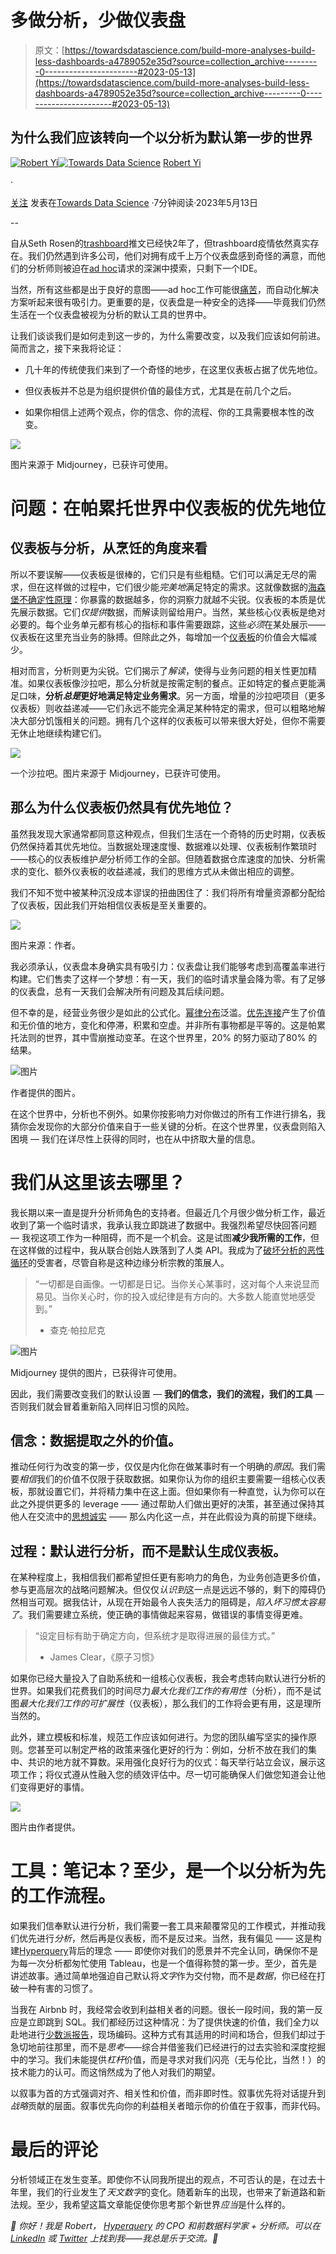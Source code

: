 # 多做分析，少做仪表盘

> 原文：[https://towardsdatascience.com/build-more-analyses-build-less-dashboards-a4789052e35d?source=collection_archive---------0-----------------------#2023-05-13](https://towardsdatascience.com/build-more-analyses-build-less-dashboards-a4789052e35d?source=collection_archive---------0-----------------------#2023-05-13)

## 为什么我们应该转向一个以分析为默认第一步的世界

[](https://ryi.medium.com/?source=post_page-----a4789052e35d--------------------------------)[![Robert Yi](../Images/69f5d0c5860a73ec291f42d34a74d147.png)](https://ryi.medium.com/?source=post_page-----a4789052e35d--------------------------------)[](https://towardsdatascience.com/?source=post_page-----a4789052e35d--------------------------------)[![Towards Data Science](../Images/a6ff2676ffcc0c7aad8aaf1d79379785.png)](https://towardsdatascience.com/?source=post_page-----a4789052e35d--------------------------------) [Robert Yi](https://ryi.medium.com/?source=post_page-----a4789052e35d--------------------------------)

·

[关注](https://medium.com/m/signin?actionUrl=https%3A%2F%2Fmedium.com%2F_%2Fsubscribe%2Fuser%2F8ac2da8b0742&operation=register&redirect=https%3A%2F%2Ftowardsdatascience.com%2Fbuild-more-analyses-build-less-dashboards-a4789052e35d&user=Robert+Yi&userId=8ac2da8b0742&source=post_page-8ac2da8b0742----a4789052e35d---------------------post_header-----------) 发表在[Towards Data Science](https://towardsdatascience.com/?source=post_page-----a4789052e35d--------------------------------) ·7分钟阅读·2023年5月13日[](https://medium.com/m/signin?actionUrl=https%3A%2F%2Fmedium.com%2F_%2Fvote%2Ftowards-data-science%2Fa4789052e35d&operation=register&redirect=https%3A%2F%2Ftowardsdatascience.com%2Fbuild-more-analyses-build-less-dashboards-a4789052e35d&user=Robert+Yi&userId=8ac2da8b0742&source=-----a4789052e35d---------------------clap_footer-----------)

--

[](https://medium.com/m/signin?actionUrl=https%3A%2F%2Fmedium.com%2F_%2Fbookmark%2Fp%2Fa4789052e35d&operation=register&redirect=https%3A%2F%2Ftowardsdatascience.com%2Fbuild-more-analyses-build-less-dashboards-a4789052e35d&source=-----a4789052e35d---------------------bookmark_footer-----------)

自从Seth Rosen的[trashboard](https://twitter.com/sethrosen/status/1407019976469397514?lang=en)推文已经快2年了，但trashboard疫情依然真实存在。我们仍然遇到许多公司，他们对拥有成千上万个仪表盘感到奇怪的满意，而他们的分析师则被迫在[ad hoc](https://win.hyperquery.ai/p/what-is-ad-hoc-analytics-and-why-should-you-care-d59a45d466fe)请求的深渊中摸索，只剩下一个IDE。

当然，所有这些都是出于良好的意图——ad hoc工作可能很[痛苦](https://www.hyperquery.ai/blog/why-analytics-sucks)，而自动化解决方案听起来很有吸引力。更重要的是，仪表盘是一种安全的选择——毕竟我们仍然生活在一个仪表盘被视为分析的默认工具的世界中。

让我们谈谈我们是如何走到这一步的，为什么需要改变，以及我们应该如何前进。简而言之，接下来我将论证：

+   几十年的传统使我们来到了一个奇怪的地步，在这里仪表板占据了优先地位。

+   但仪表板并不总是为组织提供价值的最佳方式，尤其是在前几个之后。

+   如果你相信上述两个观点，你的信念、你的流程、你的工具需要根本性的改变。

![](../Images/e19b3ebd13c3264112b479aa920db09a.png)

图片来源于 Midjourney，已获许可使用。

# 问题：在帕累托世界中仪表板的优先地位

## 仪表板与分析，从烹饪的角度来看

所以不要误解——仪表板是很棒的，它们只是有些粗糙。它们可以满足无尽的需求，但在这样做的过程中，它们很少能*完美地*满足特定的需求。这就像数据的[海森堡不确定性原理](https://en.wikipedia.org/wiki/Uncertainty_principle)：你暴露的数据越多，你的洞察力就越不尖锐。仪表板的本质是优先展示数据。它们*仅提供*数据，而解读则留给用户。当然，某些核心仪表板是绝对必要的。每个业务单元都有核心的指标和事件需要跟踪，这些*必须*在某处展示——仪表板在这里充当业务的脉搏。但除此之外，每增加一个[仪表板](https://mobile.twitter.com/laurenbalik/status/1631685206053728259)的价值会大幅减少。

相对而言，分析则更为尖锐。它们揭示了*解读*，使得与业务问题的相关性更加精准。如果仪表板像沙拉吧，那么分析就是按需定制的餐点。正如特定的餐点更能满足口味，**分析*总是*更好地满足特定业务需求**。另一方面，增量的沙拉吧项目（更多仪表板）则收益递减——它们永远不能完全满足某种特定的需求，但可以粗略地解决大部分饥饿相关的问题。拥有几个这样的仪表板可以带来很大好处，但你不需要无休止地继续构建它们。

![](../Images/70e34af1463d5007f5f760c0b0b433a9.png)

一个沙拉吧。图片来源于 Midjourney，已获许可使用。

## 那么为什么仪表板仍然具有优先地位？

虽然我发现大家通常都同意这种观点，但我们生活在一个奇特的历史时期，仪表板仍然保持着其优先地位。当数据处理速度慢、数据难以处理、仪表板制作繁琐时——核心的仪表板维护*是*分析师工作的全部。但随着数据仓库速度的加快、分析需求的变化、额外仪表板的收益递减，我们的思维方式从未做出相应的调整。

我们不知不觉中被某种沉没成本谬误的扭曲困住了：我们将所有增量资源都分配给了仪表板，因此我们开始相信仪表板是至关重要的。

![](../Images/ca8684b0ec9221be595f4433dbb8269a.png)

图片来源：作者。

我必须承认，仪表盘本身确实具有吸引力：仪表盘让我们能够考虑到高覆盖率进行构建。它们售卖了这样一个梦想：有一天，我们的临时请求量会降为零。有了足够的仪表盘，总有一天我们会解决所有问题及其后续问题。

但不幸的是，经营业务很少是如此的公式化。[幂律分布](https://zh.wikipedia.org/wiki/%E5%B9%82%E5%BE%8B%E5%88%86%E5%B8%83)泛滥。[优先连接](https://zh.wikipedia.org/wiki/%E9%A2%84%E5%85%88%E9%99%84%E5%8A%A0)产生了价值和无价值的地方，变化和停滞，积累和空虚。并非所有事物都是平等的。这是帕累托法则的世界，其中雪崩推动变革。在这个世界里，20% 的努力驱动了80% 的结果。

![图片](../Images/cffcc89afb1bc3a398ae29a1ac693ce7.png)

作者提供的图片。

在这个世界中，分析也不例外。如果你按影响力对你做过的所有工作进行排名，我猜你会发现你的大部分价值来自于一些关键的分析。在这个世界里，仪表盘则陷入困境 — 我们在详尽性上获得的同时，也在从中挤取大量的信息。

# 我们从这里该去哪里？

我长期以来一直是提升分析师角色的支持者。但最近几个月很少做分析工作，最近收到了第一个临时请求，我承认我立即跳进了数据中。我强烈希望尽快回答问题 — 我视这项工作为一种阻碍，而不是一个机会。这是试图**减少我所需的工作**，但在这样做的过程中，我从联合创始人跌落到了人类 API。我成为了[破坏分析的恶性循环](https://win.hyperquery.ai/p/the-bad-loop-ruining-analytics)的受害者，尽管自称是这种边缘分析宗教的策展人。

> “一切都是自画像。一切都是日记。当你关心某事时，这对每个人来说显而易见。当你关心时，你的投入或纪律是有方向的。大多数人能直觉地感受到。”
> 
> - 查克·帕拉尼克

![图片](../Images/f246e45e7913fa37aee31e86578d490b.png)

Midjourney 提供的图片，已获得许可使用。

因此，我们需要改变我们的默认设置 — **我们的信念，我们的流程，我们的工具** — 否则我们就会冒着重新陷入同样旧习惯的风险。

## 信念：数据提取之外的价值。

推动任何行为改变的第一步，仅仅是内化你在做某事时有一个明确的*原因*。我们需要*相信*我们的价值不仅限于获取数据。如果你认为你的组织主要需要一组核心仪表板，那就设置它们，并将精力集中在这上面。但如果你有一种直觉，认为你可以在此之外提供更多的 leverage —— 通过帮助人们做出更好的决策，甚至通过保持其他人在交流中的[思想诚实](https://win.hyperquery.ai/p/analytics-is-not-about-data-its-about) —— 那么内化这一点，并在此假设为真的前提下继续。

## 过程：默认进行分析，而不是默认生成仪表板。

在某种程度上，我相信我们都希望担任更有影响力的角色，为业务创造更多价值，参与更高层次的战略问题解决。但仅仅*认识到*这一点是远远不够的，剩下的障碍仍然相当可观。据我估计，从现在开始最令人丧失活力的阻碍是，*陷入坏习惯太容易了*。我们需要建立系统，使正确的事情做起来容易，做错误的事情变得更难。

> “设定目标有助于确定方向，但系统才是取得进展的最佳方式。”
> 
> - James Clear，《原子习惯》

如果你已经大量投入了自助系统和一组核心仪表板，我会考虑转向默认进行分析的世界。如果我们花费我们的时间尽力*最大化我们工作的有用性*（分析），而不是试图*最大化我们工作的可扩展性*（仪表板），那么我们的工作将会更有用，这是理所当然的。

此外，建立模板和标准，规范工作应该如何进行。为您的团队编写坚实的操作原则。您甚至可以制定严格的政策来强化更好的行为：例如，分析不放在我们的集中、共识的地方就不算数。采用强化良好行为的仪式：每天举行站立会议，展示这项工作；将仪式遵从性融入您的绩效评估中。尽一切可能确保人们做您知道会让他们变得更好的事情。

![](../Images/51d95c7eda6ba9ee70f0e37adc9d8882.png)

图片由作者提供。

# 工具：笔记本？至少，是一个以分析为先的工作流程。

如果我们信奉默认进行分析，我们需要一套工具来颠覆常见的工作模式，并推动我们优先进行*分析*，然后再是仪表板，而不是反过来。当然，我有偏见 —— 这是构建[Hyperquery](https://www.hyperquery.ai/)背后的理念 —— 即使你对我们的愿景并不完全认同，确保你不是为每一次分析都匆忙使用 Tableau，也是一个值得称赞的第一步。至少，首先是讲述故事。通过简单地强迫自己默认将*文字*作为交付物，而不是*数据*，你已经在打破一种有害的习惯了。

当我在 Airbnb 时，我经常会收到利益相关者的问题。很长一段时间，我的第一反应是立即跳到 SQL。我们都经历过这种情况：为了提供快速的价值，我们全力以赴地进行[少数派报告](https://www.youtube.com/watch?v=33Raqx9sFbo)，现场编码。这种方式有其适用的时间和场合，但我们却过于急切地前往那里，而不是*思考*——综合并借鉴我们已经进行的过去实验和深度挖掘中的学习。我们未能提供*杠杆*价值，而是寻求对我们闪亮（无与伦比，当然！）的技术能力的认可。而这悄然成为了他人对我们的期望。

以叙事为首的方式强调对齐、相关性和价值，而非即时性。叙事优先将对话提升到*战略*贡献的层面。叙事优先向你的利益相关者暗示你的价值在于叙事，而非代码。

# 最后的评论

分析领域正在发生变革。即使你不认同我所提出的观点，不可否认的是，在过去十年里，我们的行业发生了*天文数字*的变化。随着新车的出现，也带来了新道路和新法规。至少，我希望这篇文章能促使你思考那个新世界*应当*是什么样的。

*👋 你好！我是 Robert，* [*Hyperquery*](https://www.hyperquery.ai/) *的 CPO 和前数据科学家 + 分析师。可以在* [*LinkedIn*](https://www.linkedin.com/in/robert-yi/) *或* [*Twitter*](https://twitter.com/imrobertyi) *上找到我——我总是乐于交流。🙂*
